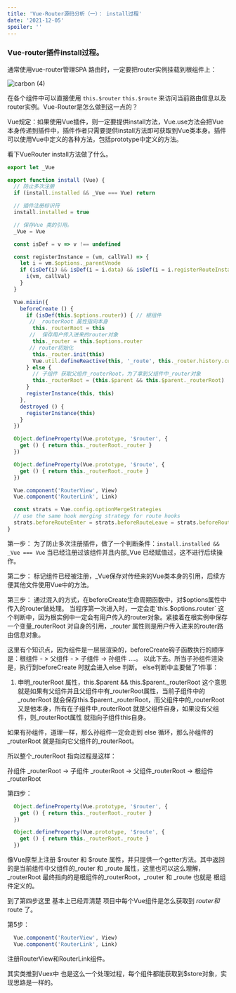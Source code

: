 ```yaml
---
title: 'Vue-Router源码分析（一）： install过程'
date: '2021-12-05'
spoiler: ''
---
```


  ### Vue-router插件install过程。

通常使用vue-router管理SPA 路由时，一定要把router实例挂载到根组件上：

![carbon (4)](https://user-images.githubusercontent.com/15700015/144749742-035d3b6f-7b8c-4270-8591-a21b5bc2066e.png)

在各个组件中可以直接使用 `this.$router`  `this.$route` 来访问当前路由信息以及router实例。Vue-Router是怎么做到这一点的？

Vue规定：如果使用Vue插件，则一定要提供install方法，Vue.use方法会把Vue本身传递到插件中，插件作者只需要提供install方法即可获取到Vue类本身。插件可以使用Vue中定义的各种方法，包括prototype中定义的方法。

看下VueRouter install方法做了什么。

```jsx
export let _Vue

export function install (Vue) {
  // 防止多次注册
  if (install.installed && _Vue === Vue) return

  // 插件注册标识符
  install.installed = true

  // 保存Vue 类的引用。
  _Vue = Vue

  const isDef = v => v !== undefined

  const registerInstance = (vm, callVal) => {
    let i = vm.$options._parentVnode
    if (isDef(i) && isDef(i = i.data) && isDef(i = i.registerRouteInstance)) {
      i(vm, callVal)
    }
  }

  Vue.mixin({
    beforeCreate () {
      if (isDef(this.$options.router)) { // 根组件
       // _routerRoot 属性指向本身
        this._routerRoot = this
       //  保存用户传入进来的router对象
        this._router = this.$options.router
       // router初始化
        this._router.init(this)
        Vue.util.defineReactive(this, '_route', this._router.history.current)
      } else {
        // 子组件 获取父组件_routerRoot，为了拿到父组件中_router对象
        this._routerRoot = (this.$parent && this.$parent._routerRoot) || this
      }
      registerInstance(this, this)
    },
    destroyed () {
      registerInstance(this)
    }
  })

  Object.defineProperty(Vue.prototype, '$router', {
    get () { return this._routerRoot._router }
  })

  Object.defineProperty(Vue.prototype, '$route', {
    get () { return this._routerRoot._route }
  })

  Vue.component('RouterView', View)
  Vue.component('RouterLink', Link)

  const strats = Vue.config.optionMergeStrategies
  // use the same hook merging strategy for route hooks
  strats.beforeRouteEnter = strats.beforeRouteLeave = strats.beforeRouteUpdate = strats.created
}

```

第一步：
为了防止多次注册插件，做了一个判断条件：`install.installed && _Vue === Vue` 当已经注册过该组件并且内部_Vue 已经赋值过，这不进行后续操作。

第二步：
标记组件已经被注册，_Vue保存对传经来的Vue类本身的引用，后续方便其他文件使用Vue中的方法。

第三步：
通过混入的方式，在beforeCreate生命周期函数中，对$options属性中传入的router做处理。
当程序第一次进入时，一定会走`this.$options.router` 这个判断中，因为根实例中一定会有用户传入的router对象。紧接着在根实例中保存一个变量_routerRoot 对自身的引用，_router 属性则是用户传入进来的router路由信息对象。

这里有个知识点，因为组件是一层层渲染的，beforeCreate钩子函数执行的顺序是：根组件 - > 父组件 - > 子组件 -> 孙组件 ....。 以此下去。所当子孙组件渲染是，执行到beforeCreate 时就会进入else 判断。 else判断中主要做了1件事：

1. 申明_routerRoot 属性，this.$parent && this.$parent._routerRoot  这个意思就是如果有父组件并且父组件中有_routerRoot属性，当前子组件中的_routerRoot 就会保存this.$parent._routerRoot，而父组件中的_routerRoot 又是他本身，所有在子组件中_routerRoot 就是父组件自身，如果没有父组件，则_routerRoot属性 就指向子组件this自身。

如果有孙组件，道理一样，那么孙组件一定会走到 else 循环，那么孙组件的_routerRoot 就是指向它父组件的_routerRoot。

所以整个_routerRoot  指向过程是这样：

孙组件 _routerRoot  ->  子组件 _routerRoot  -> 父组件_routerRoot -> 根组件_routerRoot

第四步：

```jsx
  Object.defineProperty(Vue.prototype, '$router', {
    get () { return this._routerRoot._router }
  })

  Object.defineProperty(Vue.prototype, '$route', {
    get () { return this._routerRoot._route }
  })
```

像Vue原型上注册 $router  和  $route 属性，并只提供一个getter方法。其中返回的是当前组件中父组件的_router 和 _route 属性，这里也可以这么理解，_routerRoot 最终指向的是根组件的_routerRoot，_router 和 _route 也就是 根组件定义的。

到了第四步这里 基本上已经弄清楚 项目中每个Vue组件是怎么获取到 $router  和$route 了。

第5步：
```jsx
  Vue.component('RouterView', View)
  Vue.component('RouterLink', Link)
```
注册RouterView和RouterLink组件。


其实类推到Vuex中 也是这么一个处理过程，每个组件都能获取到$store对象，实现思路是一样的。





  